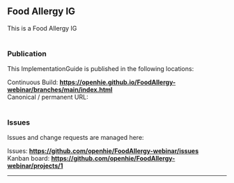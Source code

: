 Food Allergy IG
---
This is a Food Allergy IG
<br> </br>
###
### Publication
This ImplementationGuide is published in the following locations:

Continuous Build: __https://openhie.github.io/FoodAllergy-webinar/branches/main/index.html__  
Canonical / permanent URL: 
<br> </br>

### Issues
Issues and change requests are managed here:  

Issues:  __https://github.com/openhie/FoodAllergy-webinar/issues__  
Kanban board:  __https://github.com/openhie/FoodAllergy-webinar/projects/1__  

---
 
